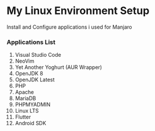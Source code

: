 # My Linux Environment Setup
Install and Configure applications i used for Manjaro

### Applications List
1.  Visual Studio Code
2.  NeoVim
3.  Yet Another Yoghurt (AUR Wrapper)
4.  OpenJDK 8
5.  OpenJDK Latest
6.  PHP
7.  Apache
8.  MariaDB
9.  PHPMYADMIN
10. Linux LTS
11. Flutter
12. Android SDK
